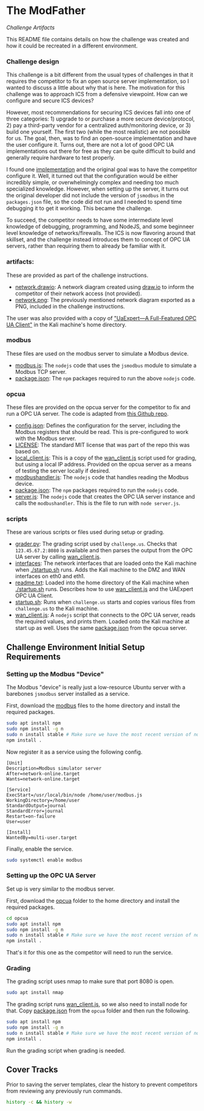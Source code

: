 # The ModFather

*Challenge Artifacts*

This README file contains details on how the challenge was created and how it could be recreated in a different environment. 

### Challenge design

This challenge is a bit different from the usual types of challenges in that it requires the competitor to fix an open source server implementation, so I wanted to discuss a little about why that is here. The motivation for this challenge was to approach ICS from a defensive viewpoint. How can we configure and secure ICS devices? 

However, most recommendations for securing ICS devices fall into one of three categories: 1) upgrade to or purchase a more secure device/protocol, 2) pay a third-party vendor for a centralized auth/monitoring device, or 3) build one yourself. The first two (while the most realistic) are not possible for us. The goal, then, was to find an open-source implementation and have the user configure it. Turns out, there are not a lot of good OPC UA implementations out there for free as they can be quite difficult to build and generally require hardware to test properly.

I found one [implementation](https://github.com/minaandrawos/OPCModbusUAServer) and the original goal was to have the competitor configure it. Well, it turned out that the configuration would be either incredibly simple, or overwhelmingly complex and needing too much specialized knowledge. However, when setting up the server, it turns out the original developer did not include the version of `jsmodbus` in the `packages.json` file, so the code did not run and I needed to spend time debugging it to get it working. This became the challenge. 

To succeed, the competitor needs to have some intermediate level knowledge of debugging, programming, and NodeJS, and some beginneer level knowledge of networks/firewalls. The ICS is now flavoring around that skillset, and the challenge instead introduces them to concept of OPC UA servers, rather than requiring them to already be familiar with it.

### artifacts: 

These are provided as part of the challenge instructions. 

- [network.drawio](./artifacts/network.drawio): A network diagram created using [draw.io](draw.io) to inform the competitor of their network access (not provided).
- [network.png](./artifacts/network.png): The previously mentioned network diagram exported as a PNG, included in the challenge instructions.

The user was also provided with a copy of ["UaExpert—A Full-Featured OPC UA Client"](https://www.unified-automation.com/products/development-tools/uaexpert.html) in the Kali machine's home directory.

### modbus

These files are used on the modbus server to simulate a Modbus device.

- [modbus.js](./modbus/modbus.js): The `nodejs` code that uses the `jsmodbus` module to simulate a Modbus TCP server.
- [package.json](./modbus/package.json): The `npm` packages required to run the above `nodejs` code.

### opcua

These files are provided on the opcua server for the competitor to fix and run a OPC UA server. The code is adapted from [this Github repo](https://github.com/minaandrawos/OPCModbusUAServer).

- [config.json](./opcua/config.json): Defines the configuration for the server, including the Modbus registers that should be read. This is pre-configured to work with the Modbus server.
- [LICENSE](./opcua/LICENSE): The standard MIT license that was part of the repo this was based on.
- [local_client.js](./opcua/local_client.js): This is a copy of the [wan_client.js](./scripts/wan_client.js) script used for grading, but using a local IP address. Provided on the opcua server as a means of testing the server locally if desired.
- [modbushandler.js](./opcua/modbushandler.js): The `nodejs` code that handles reading the Modbus device.
- [package.json](./opcua/package.json): The `npm` packages required to run the `nodejs` code.
- [server.js](./opcua/server.js): The `nodejs` code that creates the OPC UA server instance and calls the `modbushandler`. This is the file to run with `node server.js`.

### scripts

These are various scripts or files used during setup or grading.

- [grader.py](./scripts/grader.py): The grading script used by `challenge.us`. Checks that `123.45.67.2:8080` is available and then parses the output from the OPC UA server by calling [wan_client.js](./scripts/wan_client.js).
- [interfaces](./scripts/interfaces): The network interfaces that are loaded onto the Kali machine when [./startup.sh](./scripts/startup.sh) runs. Adds the Kali machine to the DMZ and WAN interfaces on eth0 and eth1.
- [readme.txt](./scripts/readme.txt): Loaded into the home directory of the Kali machine when [./startup.sh](./scripts/startup.sh) runs. Describes how to use [wan_client.js](./scripts/wan_client.js) and the UAExpert OPC UA Client.
- [startup.sh](./scripts/startup.sh): Runs when `challenge.us` starts and copies various files from `challenge.us` to the Kali machine.
- [wan_client.js](./scripts/wan_client.js): A `nodejs` script that connects to the OPC UA server, reads the required values, and prints them. Loaded onto the Kali machine at start up as well. Uses the same [package.json](./opcua/package.json) from the opcua server.

## Challenge Environment Initial Setup Requirements 

### Setting up the Modbus "Device"

The Modbus "device" is really just a low-resource Ubuntu server with a barebones `jsmodbus` server installed as a service.

First, download the [modbus](./modbus/) files to the home directory and install the required packages.

```bash
sudo apt install npm
sudo npm install -g n
sudo n install stable # Make sure we have the most recent version of node
npm install .
```

Now register it as a service using the following config.

```none
[Unit]
Description=Modbus simulator server
After=network-online.target
Wants=network-online.target

[Service]
ExecStart=/usr/local/bin/node /home/user/modbus.js
WorkingDirectory=/home/user
StandardOutput=journal
StandardError=journal
Restart=on-failure
User=user

[Install]
WantedBy=multi-user.target
```

Finally, enable the service.

```bash
sudo systemctl enable modbus
```

### Setting up the OPC UA Server

Set up is very similar to the modbus server.

First, download the [opcua](./opcua/) folder to the home directory and install the required packages.

```bash
cd opcua
sudo apt install npm
sudo npm install -g n
sudo n install stable # Make sure we have the most recent version of node
npm install .
```

That's it for this one as the competitor will need to run the service.

### Grading

The grading script uses nmap to make sure that port 8080 is open.

```bash
sudo apt install nmap
```

The grading script runs [wan_client.js](./scripts/wan_client.js), so we also need to install node for that. Copy [package.json](./opcua/package.json) from the `opcua` folder and then run the following.

```bash
sudo apt install npm
sudo npm install -g n
sudo n install stable # Make sure we have the most recent version of node
npm install .
```

Run the grading script when grading is needed. 

## Cover Tracks

Prior to saving the server templates, clear the history to prevent competitors from reviewing any previously run commands. 
 
```bash
history -c && history -w
```
